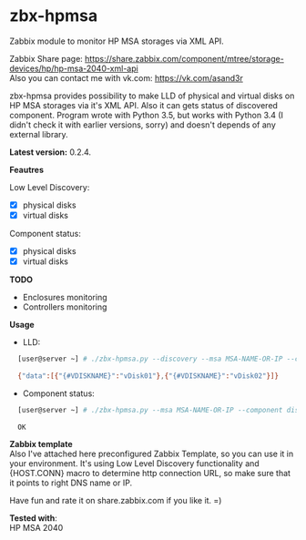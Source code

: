 # zbx-hpmsa
Zabbix module to monitor HP MSA storages via XML API.  

Zabbix Share page: https://share.zabbix.com/component/mtree/storage-devices/hp/hp-msa-2040-xml-api  
Also you can contact me with vk.com: https://vk.com/asand3r

zbx-hpmsa provides possibility to make LLD of physical and virtual disks on HP MSA storages via it's XML API. Also it can gets status of discovered component.
Program wrote with Python 3.5, but works with Python 3.4 (I didn't check it with earlier versions, sorry) and doesn't depends of any external library.

**Latest version:** 0.2.4.

**Feautres**

Low Level Discovery:
 - [x] physical disks 
 - [x] virtual disks

Component status:
 - [x] physical disks 
 - [x] virtual disks
 
 **TODO**
 - Enclosures monitoring
 - Controllers monitoring

**Usage**
  - LLD:
  ```bash
    [user@server ~] # ./zbx-hpmsa.py --discovery --msa MSA-NAME-OR-IP --component vdisks
    
    {"data":[{"{#VDISKNAME}":"vDisk01"},{"{#VDISKNAME}":"vDisk02"}]}
  ```
  - Component status:
  ```bash
    [user@server ~] # ./zbx-hpmsa.py --msa MSA-NAME-OR-IP --component disks --get 1.1
    
    OK
  ```
**Zabbix template**  
Also I've attached here preconfigured Zabbix Template, so you can use it in your environment. It's using Low Level Discovery functionality and {HOST.CONN} macro to determine http connection URL, so make sure that it points to right DNS name or IP.

Have fun and rate it on share.zabbix.com if you like it. =)

**Tested with**:  
HP MSA 2040
